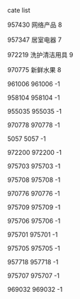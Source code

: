 cate list

957430 网络产品 8

957347 居室电器 7

972219 洗护清洁用具 9

970775 新鲜水果 8

961006 961006 -1

958104 958104 -1

955035 955035 -1

970778 970778 -1

5057 5057 -1

972200 972200 -1

975703 975703 -1

975708 975708 -1

970776 970776 -1

975709 975709 -1

975706 975706 -1

975701 975701 -1

975705 975705 -1

957718 957718 -1

975707 975707 -1

969032 969032 -1

